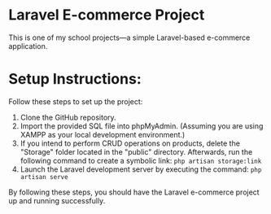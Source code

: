 # Laravel E-commerce Project
This is one of my school projects—a simple Laravel-based e-commerce application.

# Setup Instructions:
Follow these steps to set up the project:

1. Clone the GitHub repository.
2. Import the provided SQL file into phpMyAdmin. (Assuming you are using XAMPP as your local development environment.)
3. If you intend to perform CRUD operations on products, delete the "Storage" folder located in the "public" directory. Afterwards, run the following command to create a symbolic link: `php artisan storage:link`
4. Launch the Laravel development server by executing the command: `php artisan serve`

By following these steps, you should have the Laravel e-commerce project up and running successfully.
